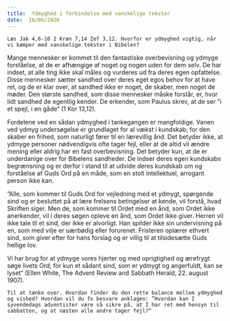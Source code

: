 ```yaml
---
title:  Ydmyghed i forbindelse med vanskelige tekster
date:  16/06/2020
---
```


`Læs Jak 4,6-10 2 Krøn 7,14 Zef 3,12. Hvorfor er ydmyghed vigtig, når vi kæmper med vanskelige tekster i Bibelen?`

Mange mennesker er kommet til den fantastiske overbevisning og ydmyge forståelse, at de er afhængige af noget og nogen uden for dem selv. De har indset, at alle ting ikke skal måles og vurderes ud fra deres egen opfattelse. Disse mennesker sætter sandhed over deres eget egos behov for at have ret, og de er klar over, at sandhed ikke er noget, de skaber, men noget de møder. Den største sandhed, som disse mennesker måske forstår, er, hvor lidt sandhed de egentlig kender. De erkender, som Paulus skrev, at de ser ”i et spejl, i en gåde“ (1 Kor 13,12).

Fordelene ved en sådan ydmyghed i tankegangen er mangfoldige. Vanen ved ydmyg undersøgelse er grundlaget for al vækst i kundskab; for den skaber en frihed, som naturligt fører til en lærevillig ånd. Det betyder ikke, at ydmyge personer nødvendigvis ofte tager fejl, eller at de altid vil ændre mening eller aldrig har en fast overbevisning. Det betyder kun, at de er underdanige over for Bibelens sandheder. De indser deres egen kundskabs begrænsning og er derfor i stand til at udvide deres kundskab om og forståelse af Guds Ord på en måde, som en stolt intellektuel, arrogant person ikke kan.

”Alle, som kommer til Guds Ord for vejledning med et ydmygt, spørgende sind og er besluttet på at lære frelsens betingelser at kende, vil forstå, hvad Skriften siger. Men de, som kommer til Ordet med en ånd, som Ordet ikke anerkender, vil i deres søgen opleve en ånd, som Ordet ikke giver. Herren vil ikke tale til et sind, der ikke er alvorligt. Han spilder ikke sin undervisning på en, som med vilje er uærbødig eller forurenet. Fristeren oplærer ethvert sind, som giver efter for hans forslag og er villig til at tilsidesætte Guds hellige lov.

Vi har brug for at ydmyge vores hjerter og med oprigtighed og ærefrygt søge livets Ord; for kun et sådant sind, som er ydmygt og angerfuldt, kan se lyset“ (Ellen White, The Advent Review and Sabbath Herald, 22. august 1907).

`Til at tænke over. Hvordan finder du den rette balance mellem ydmyghed og vished? Hvordan vil du fx besvare anklagen: ”Hvordan kan I syvendedags adventister være så sikre på, at I har ret med hensyn til sabbatten, og at næsten alle andre tager fejl?“`